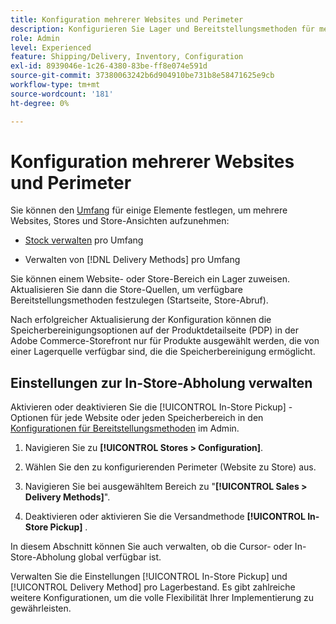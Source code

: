 ```yaml
---
title: Konfiguration mehrerer Websites und Perimeter
description: Konfigurieren Sie Lager und Bereitstellungsmethoden für mehrere Websites und Storebereiche.
role: Admin
level: Experienced
feature: Shipping/Delivery, Inventory, Configuration
exl-id: 8939046e-1c26-4380-83be-ff8e074e591d
source-git-commit: 37380063242b6d904910be731b8e58471625e9cb
workflow-type: tm+mt
source-wordcount: '181'
ht-degree: 0%

---
```


# Konfiguration mehrerer Websites und Perimeter

Sie können den [Umfang](https://experienceleague.adobe.com/en/docs/commerce-admin/start/setup/websites-stores-views#scope-settings) für einige Elemente festlegen, um mehrere Websites, Stores und Store-Ansichten aufzunehmen:

- [ Stock verwalten](https://experienceleague.adobe.com/en/docs/commerce-admin/inventory/stocks/stocks-manage) pro Umfang

- Verwalten von [!DNL Delivery Methods] pro Umfang

Sie können einem Website- oder Store-Bereich ein Lager zuweisen. Aktualisieren Sie dann die Store-Quellen, um verfügbare Bereitstellungsmethoden festzulegen (Startseite, Store-Abruf).

Nach erfolgreicher Aktualisierung der Konfiguration können die Speicherbereinigungsoptionen auf der Produktdetailseite (PDP) in der Adobe Commerce-Storefront nur für Produkte ausgewählt werden, die von einer Lagerquelle verfügbar sind, die die Speicherbereinigung ermöglicht.

## Einstellungen zur In-Store-Abholung verwalten

Aktivieren oder deaktivieren Sie die [!UICONTROL In-Store Pickup] -Optionen für jede Website oder jeden Speicherbereich in den [Konfigurationen für Bereitstellungsmethoden](enable-general.md#delivery-methods) im Admin.

1. Navigieren Sie zu **[!UICONTROL Stores > Configuration]**.

1. Wählen Sie den zu konfigurierenden Perimeter (Website zu Store) aus.

1. Navigieren Sie bei ausgewähltem Bereich zu &quot;**[!UICONTROL Sales > Delivery Methods]**&quot;.

1. Deaktivieren oder aktivieren Sie die Versandmethode **[!UICONTROL In-Store Pickup]** .

In diesem Abschnitt können Sie auch verwalten, ob die Cursor- oder In-Store-Abholung global verfügbar ist.

Verwalten Sie die Einstellungen [!UICONTROL In-Store Pickup] und [!UICONTROL Delivery Method] pro Lagerbestand. Es gibt zahlreiche weitere Konfigurationen, um die volle Flexibilität Ihrer Implementierung zu gewährleisten.
